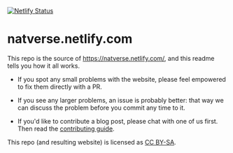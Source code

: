 [![Netlify Status](https://api.netlify.com/api/v1/badges/9f348e1d-3d86-46f8-b933-9623f2569436/deploy-status)](https://app.netlify.com/sites/natverse/deploys)

# natverse.netlify.com

This repo is the source of <https://natverse.netlify.com/>, and this readme tells you 
how it all works. 

* If you spot any small problems with the website, please feel empowered to fix 
  them directly with a PR. 
  
* If you see any larger problems, an issue is probably better: that way we can 
  discuss the problem before you commit any time to it.

* If you'd like to contribute a blog post, please chat with one of us first.
  Then read the [contributing guide](CONTRIBUTING.md).

This repo (and resulting website) is licensed as [CC BY-SA](LICENSE.md).
